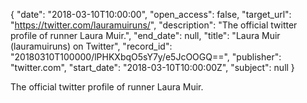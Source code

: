 {
  "date": "2018-03-10T10:00:00", 
  "open_access": false, 
  "target_url": "https://twitter.com/lauramuiruns/", 
  "description": "The official twitter profile of runner Laura Muir.", 
  "end_date": null, 
  "title": "Laura Muir (lauramuiruns) on Twitter", 
  "record_id": "20180310T100000/lPHKXbqO5sY7y/e5JcOOGQ==", 
  "publisher": "twitter.com", 
  "start_date": "2018-03-10T10:00:00Z", 
  "subject": null
}

The official twitter profile of runner Laura Muir.